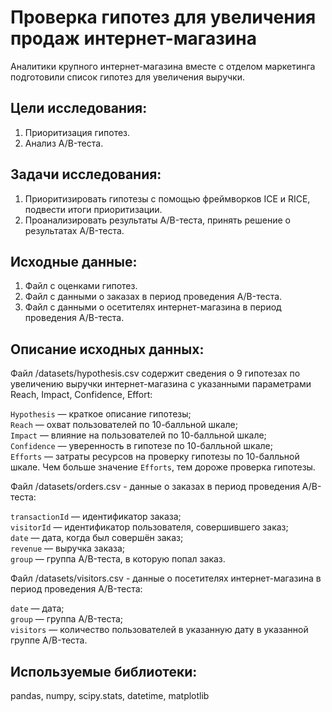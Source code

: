 # Проверка гипотез для увеличения продаж интернет-магазина

Аналитики крупного интернет-магазина вместе с отделом маркетинга подготовили список гипотез для увеличения выручки.

## Цели исследования:

1. Приоритизация гипотез.
2. Анализ A/B-теста.

## Задачи исследования:

1. Приоритизировать гипотезы с помощью фреймворков ICE и RICE, подвести итоги приоритизации.
2. Проанализировать результаты A/B-теста, принять решение о результатах A/B-теста.

## Исходные данные:

1. Файл с оценками гипотез.
2. Файл с данными о заказах в период проведения A/B-теста.
3. Файл с данными о осетителях интернет-магазина в период проведения A/B-теста.

## Описание исходных данных:

Файл /datasets/hypothesis.csv содержит сведения о 9 гипотезах по увеличению выручки интернет-магазина с указанными параметрами Reach, Impact, Confidence, Effort:

`Hypothesis` — краткое описание гипотезы; \
`Reach` — охват пользователей по 10-балльной шкале; \
`Impact` — влияние на пользователей по 10-балльной шкале; \
`Confidence` — уверенность в гипотезе по 10-балльной шкале; \
`Efforts` — затраты ресурсов на проверку гипотезы по 10-балльной шкале. Чем больше значение `Efforts`, тем дороже проверка гипотезы.

Файл /datasets/orders.csv - данные о заказах в период проведения A/B-теста:

`transactionId` — идентификатор заказа; \
`visitorId` — идентификатор пользователя, совершившего заказ; \
`date` — дата, когда был совершён заказ; \
`revenue` — выручка заказа; \
`group` — группа A/B-теста, в которую попал заказ.

Файл /datasets/visitors.csv - данные о посетителях интернет-магазина в период проведения A/B-теста:

`date` — дата; \
`group` — группа A/B-теста; \
`visitors` — количество пользователей в указанную дату в указанной группе A/B-теста.

## Используемые библиотеки:

pandas, numpy, scipy.stats, datetime, matplotlib

